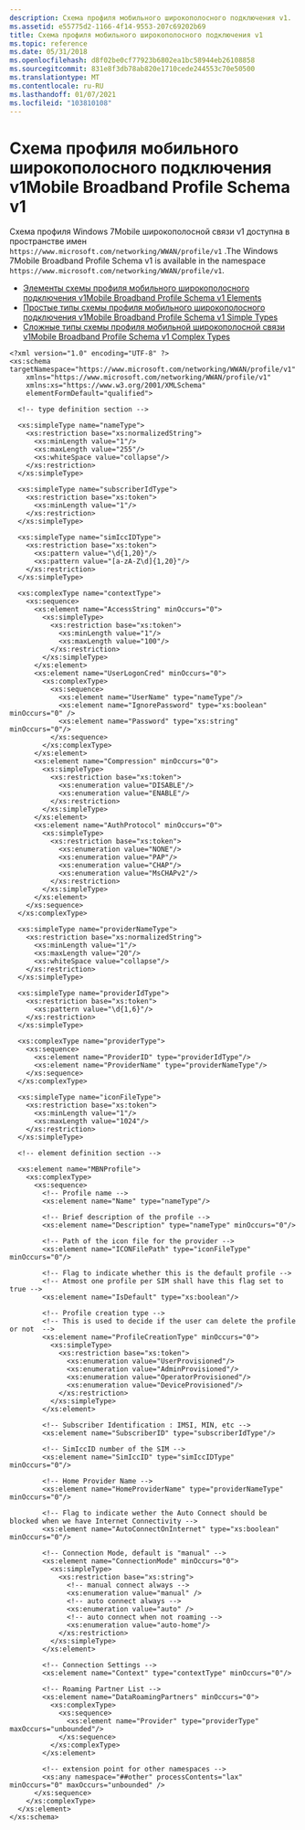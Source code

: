 ```yaml
---
description: Схема профиля мобильного широкополосного подключения v1.
ms.assetid: e55775d2-1166-4f14-9553-207c69202b69
title: Схема профиля мобильного широкополосного подключения v1
ms.topic: reference
ms.date: 05/31/2018
ms.openlocfilehash: d8f02be0cf77923b6802ea1bc58944eb26108858
ms.sourcegitcommit: 831e8f3db78ab820e1710cede244553c70e50500
ms.translationtype: MT
ms.contentlocale: ru-RU
ms.lasthandoff: 01/07/2021
ms.locfileid: "103810108"
---
```

# <a name="mobile-broadband-profile-schema-v1"></a><span data-ttu-id="1a068-103">Схема профиля мобильного широкополосного подключения v1</span><span class="sxs-lookup"><span data-stu-id="1a068-103">Mobile Broadband Profile Schema v1</span></span>

<span data-ttu-id="1a068-104">Схема профиля Windows 7Mobile широкополосной связи v1 доступна в пространстве имен `https://www.microsoft.com/networking/WWAN/profile/v1` .</span><span class="sxs-lookup"><span data-stu-id="1a068-104">The Windows 7Mobile Broadband Profile Schema v1 is available in the namespace `https://www.microsoft.com/networking/WWAN/profile/v1`.</span></span>

-   [<span data-ttu-id="1a068-105">Элементы схемы профиля мобильного широкополосного подключения v1</span><span class="sxs-lookup"><span data-stu-id="1a068-105">Mobile Broadband Profile Schema v1 Elements</span></span>](schema-elements.md)
-   [<span data-ttu-id="1a068-106">Простые типы схемы профиля мобильного широкополосного подключения v1</span><span class="sxs-lookup"><span data-stu-id="1a068-106">Mobile Broadband Profile Schema v1 Simple Types</span></span>](schema-simple-types.md)
-   [<span data-ttu-id="1a068-107">Сложные типы схемы профиля мобильной широкополосной связи v1</span><span class="sxs-lookup"><span data-stu-id="1a068-107">Mobile Broadband Profile Schema v1 Complex Types</span></span>](schema-complex-types.md)

``` syntax
<?xml version="1.0" encoding="UTF-8" ?>
<xs:schema targetNamespace="https://www.microsoft.com/networking/WWAN/profile/v1"
    xmlns="https://www.microsoft.com/networking/WWAN/profile/v1" 
    xmlns:xs="https://www.w3.org/2001/XMLSchema"
    elementFormDefault="qualified">

  <!-- type definition section -->

  <xs:simpleType name="nameType">
    <xs:restriction base="xs:normalizedString">
      <xs:minLength value="1"/>
      <xs:maxLength value="255"/>
      <xs:whiteSpace value="collapse"/>
    </xs:restriction>
  </xs:simpleType>

  <xs:simpleType name="subscriberIdType">
    <xs:restriction base="xs:token">
      <xs:minLength value="1"/>
    </xs:restriction>
  </xs:simpleType>

  <xs:simpleType name="simIccIDType">
    <xs:restriction base="xs:token">
      <xs:pattern value="\d{1,20}"/>
      <xs:pattern value="[a-zA-Z\d]{1,20}"/>
    </xs:restriction>
  </xs:simpleType>

  <xs:complexType name="contextType">
    <xs:sequence>
      <xs:element name="AccessString" minOccurs="0">
        <xs:simpleType>
          <xs:restriction base="xs:token">
            <xs:minLength value="1"/>
            <xs:maxLength value="100"/>
          </xs:restriction>
        </xs:simpleType>
      </xs:element>
      <xs:element name="UserLogonCred" minOccurs="0">
        <xs:complexType>
          <xs:sequence>
            <xs:element name="UserName" type="nameType"/>
            <xs:element name="IgnorePassword" type="xs:boolean" minOccurs="0" />
            <xs:element name="Password" type="xs:string" minOccurs="0"/>
          </xs:sequence>
        </xs:complexType>
      </xs:element>
      <xs:element name="Compression" minOccurs="0">
        <xs:simpleType>
          <xs:restriction base="xs:token">
            <xs:enumeration value="DISABLE"/>
            <xs:enumeration value="ENABLE"/>
          </xs:restriction>
        </xs:simpleType>
      </xs:element>
      <xs:element name="AuthProtocol" minOccurs="0">
        <xs:simpleType>
          <xs:restriction base="xs:token">
            <xs:enumeration value="NONE"/>
            <xs:enumeration value="PAP"/>
            <xs:enumeration value="CHAP"/>
            <xs:enumeration value="MsCHAPv2"/>
          </xs:restriction>
        </xs:simpleType>
      </xs:element>
    </xs:sequence>
  </xs:complexType>

  <xs:simpleType name="providerNameType">
    <xs:restriction base="xs:normalizedString">
      <xs:minLength value="1"/>
      <xs:maxLength value="20"/>
      <xs:whiteSpace value="collapse"/>
    </xs:restriction>
  </xs:simpleType>

  <xs:simpleType name="providerIdType">
    <xs:restriction base="xs:token">
      <xs:pattern value="\d{1,6}"/>
    </xs:restriction>
  </xs:simpleType>

  <xs:complexType name="providerType">
    <xs:sequence>
      <xs:element name="ProviderID" type="providerIdType"/>
      <xs:element name="ProviderName" type="providerNameType"/>
    </xs:sequence>
  </xs:complexType>

  <xs:simpleType name="iconFileType">
    <xs:restriction base="xs:token">
      <xs:minLength value="1"/>
      <xs:maxLength value="1024"/>
    </xs:restriction>
  </xs:simpleType>

  <!-- element definition section -->

  <xs:element name="MBNProfile">
    <xs:complexType>
      <xs:sequence>
        <!-- Profile name -->
        <xs:element name="Name" type="nameType"/>

        <!-- Brief description of the profile -->
        <xs:element name="Description" type="nameType" minOccurs="0"/>

        <!-- Path of the icon file for the provider -->
        <xs:element name="ICONFilePath" type="iconFileType" minOccurs="0"/>

        <!-- Flag to indicate whether this is the default profile -->
        <!-- Atmost one profile per SIM shall have this flag set to true -->
        <xs:element name="IsDefault" type="xs:boolean"/>
    
        <!-- Profile creation type -->
        <!-- This is used to decide if the user can delete the profile or not  -->
        <xs:element name="ProfileCreationType" minOccurs="0">
          <xs:simpleType>
            <xs:restriction base="xs:token">
              <xs:enumeration value="UserProvisioned"/>
              <xs:enumeration value="AdminProvisioned"/>
              <xs:enumeration value="OperatorProvisioned"/>
              <xs:enumeration value="DeviceProvisioned"/>
            </xs:restriction>
          </xs:simpleType>
        </xs:element>

        <!-- Subscriber Identification : IMSI, MIN, etc -->
        <xs:element name="SubscriberID" type="subscriberIdType"/>

        <!-- SimIccID number of the SIM -->
        <xs:element name="SimIccID" type="simIccIDType" minOccurs="0"/>

        <!-- Home Provider Name -->
        <xs:element name="HomeProviderName" type="providerNameType" minOccurs="0"/>

        <!-- Flag to indicate wether the Auto Connect should be blocked when we have Internet Connectivity -->
        <xs:element name="AutoConnectOnInternet" type="xs:boolean" minOccurs="0"/>

        <!-- Connection Mode, default is "manual" -->
        <xs:element name="ConnectionMode" minOccurs="0">
          <xs:simpleType>
            <xs:restriction base="xs:string">
              <!-- manual connect always -->
              <xs:enumeration value="manual" />
              <!-- auto connect always -->
              <xs:enumeration value="auto" />
              <!-- auto connect when not roaming -->
              <xs:enumeration value="auto-home"/>
            </xs:restriction>
          </xs:simpleType>
        </xs:element>

        <!-- Connection Settings -->
        <xs:element name="Context" type="contextType" minOccurs="0"/>

        <!-- Roaming Partner List -->
        <xs:element name="DataRoamingPartners" minOccurs="0">
          <xs:complexType>
            <xs:sequence>
              <xs:element name="Provider" type="providerType" maxOccurs="unbounded"/>
            </xs:sequence>
          </xs:complexType>
        </xs:element>

        <!-- extension point for other namespaces -->
        <xs:any namespace="##other" processContents="lax" minOccurs="0" maxOccurs="unbounded" />
      </xs:sequence>
    </xs:complexType>
  </xs:element>
</xs:schema>
```

 

 



